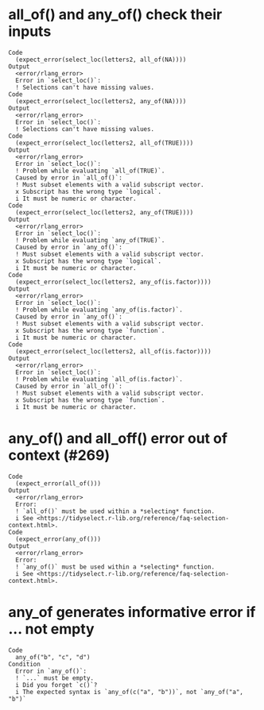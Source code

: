# all_of() and any_of() check their inputs

    Code
      (expect_error(select_loc(letters2, all_of(NA))))
    Output
      <error/rlang_error>
      Error in `select_loc()`:
      ! Selections can't have missing values.
    Code
      (expect_error(select_loc(letters2, any_of(NA))))
    Output
      <error/rlang_error>
      Error in `select_loc()`:
      ! Selections can't have missing values.
    Code
      (expect_error(select_loc(letters2, all_of(TRUE))))
    Output
      <error/rlang_error>
      Error in `select_loc()`:
      ! Problem while evaluating `all_of(TRUE)`.
      Caused by error in `all_of()`:
      ! Must subset elements with a valid subscript vector.
      x Subscript has the wrong type `logical`.
      i It must be numeric or character.
    Code
      (expect_error(select_loc(letters2, any_of(TRUE))))
    Output
      <error/rlang_error>
      Error in `select_loc()`:
      ! Problem while evaluating `any_of(TRUE)`.
      Caused by error in `any_of()`:
      ! Must subset elements with a valid subscript vector.
      x Subscript has the wrong type `logical`.
      i It must be numeric or character.
    Code
      (expect_error(select_loc(letters2, any_of(is.factor))))
    Output
      <error/rlang_error>
      Error in `select_loc()`:
      ! Problem while evaluating `any_of(is.factor)`.
      Caused by error in `any_of()`:
      ! Must subset elements with a valid subscript vector.
      x Subscript has the wrong type `function`.
      i It must be numeric or character.
    Code
      (expect_error(select_loc(letters2, all_of(is.factor))))
    Output
      <error/rlang_error>
      Error in `select_loc()`:
      ! Problem while evaluating `all_of(is.factor)`.
      Caused by error in `all_of()`:
      ! Must subset elements with a valid subscript vector.
      x Subscript has the wrong type `function`.
      i It must be numeric or character.

# any_of() and all_off() error out of context (#269)

    Code
      (expect_error(all_of()))
    Output
      <error/rlang_error>
      Error:
      ! `all_of()` must be used within a *selecting* function.
      i See <https://tidyselect.r-lib.org/reference/faq-selection-context.html>.
    Code
      (expect_error(any_of()))
    Output
      <error/rlang_error>
      Error:
      ! `any_of()` must be used within a *selecting* function.
      i See <https://tidyselect.r-lib.org/reference/faq-selection-context.html>.

# any_of generates informative error if ... not empty

    Code
      any_of("b", "c", "d")
    Condition
      Error in `any_of()`:
      ! `...` must be empty.
      i Did you forget `c()`?
      i The expected syntax is `any_of(c("a", "b"))`, not `any_of("a", "b")`

